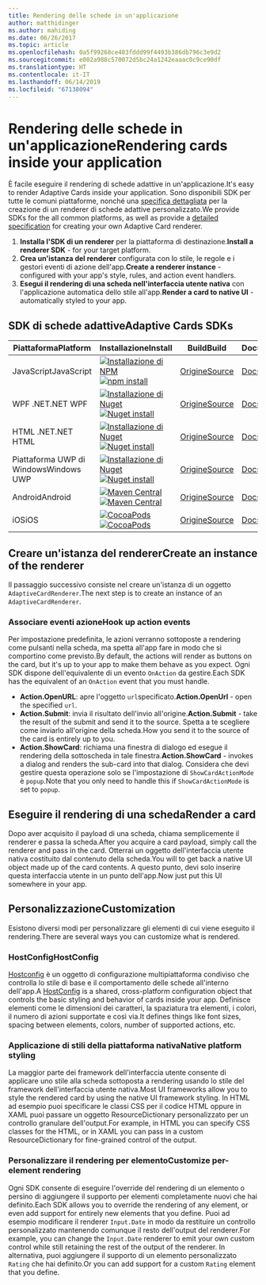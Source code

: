```yaml
---
title: Rendering delle schede in un'applicazione
author: matthidinger
ms.author: mahiding
ms.date: 06/26/2017
ms.topic: article
ms.openlocfilehash: 0a5f99268ce483fddd99f4493b386db796c3e9d2
ms.sourcegitcommit: e002a988c570072d5bc24a1242eaaac0c9ce90df
ms.translationtype: HT
ms.contentlocale: it-IT
ms.lasthandoff: 06/14/2019
ms.locfileid: "67138094"
---
```

# <a name="rendering-cards-inside-your-application"></a><span data-ttu-id="f87db-102">Rendering delle schede in un'applicazione</span><span class="sxs-lookup"><span data-stu-id="f87db-102">Rendering cards inside your application</span></span>

<span data-ttu-id="f87db-103">È facile eseguire il rendering di schede adattive in un'applicazione.</span><span class="sxs-lookup"><span data-stu-id="f87db-103">It's easy to render Adaptive Cards inside your application.</span></span> <span data-ttu-id="f87db-104">Sono disponibili SDK per tutte le comuni piattaforme, nonché una [specifica dettagliata](implement-a-renderer.md) per la creazione di un renderer di schede adattive personalizzato.</span><span class="sxs-lookup"><span data-stu-id="f87db-104">We provide SDKs for the all common platforms, as well as provide a [detailed specification](implement-a-renderer.md) for creating your own Adaptive Card renderer.</span></span>

1. <span data-ttu-id="f87db-105">**Installa l'SDK di un renderer** per la piattaforma di destinazione.</span><span class="sxs-lookup"><span data-stu-id="f87db-105">**Install a renderer SDK** - for your target platform.</span></span>
2. <span data-ttu-id="f87db-106">**Crea un'istanza del renderer** configurata con lo stile, le regole e i gestori eventi di azione dell'app.</span><span class="sxs-lookup"><span data-stu-id="f87db-106">**Create a renderer instance** - configured with your app's style, rules, and action event handlers.</span></span>
3. <span data-ttu-id="f87db-107">**Esegui il rendering di una scheda nell'interfaccia utente nativa** con l'applicazione automatica dello stile all'app.</span><span class="sxs-lookup"><span data-stu-id="f87db-107">**Render a card to native UI** - automatically styled to your app.</span></span>

## <a name="adaptive-cards-sdks"></a><span data-ttu-id="f87db-108">SDK di schede adattive</span><span class="sxs-lookup"><span data-stu-id="f87db-108">Adaptive Cards SDKs</span></span>

|<span data-ttu-id="f87db-109">Piattaforma</span><span class="sxs-lookup"><span data-stu-id="f87db-109">Platform</span></span>|<span data-ttu-id="f87db-110">Installazione</span><span class="sxs-lookup"><span data-stu-id="f87db-110">Install</span></span>|<span data-ttu-id="f87db-111">Build</span><span class="sxs-lookup"><span data-stu-id="f87db-111">Build</span></span>|<span data-ttu-id="f87db-112">Documentazione</span><span class="sxs-lookup"><span data-stu-id="f87db-112">Docs</span></span>|<span data-ttu-id="f87db-113">Stato</span><span class="sxs-lookup"><span data-stu-id="f87db-113">Status</span></span>|
|---|---|---|---|---|
| <span data-ttu-id="f87db-114">JavaScript</span><span class="sxs-lookup"><span data-stu-id="f87db-114">JavaScript</span></span> | <span data-ttu-id="f87db-115">[![Installazione di NPM](https://img.shields.io/npm/v/adaptivecards.svg)](https://www.npmjs.com/package/adaptivecards)</span><span class="sxs-lookup"><span data-stu-id="f87db-115">[![npm install](https://img.shields.io/npm/v/adaptivecards.svg)](https://www.npmjs.com/package/adaptivecards)</span></span> | [<span data-ttu-id="f87db-116">Origine</span><span class="sxs-lookup"><span data-stu-id="f87db-116">Source</span></span>](https://github.com/Microsoft/AdaptiveCards/tree/master/source/nodejs)| [<span data-ttu-id="f87db-117">Docs</span><span class="sxs-lookup"><span data-stu-id="f87db-117">Docs</span></span>](../sdk/rendering-cards/javascript/getting-started.md) | ![Stato della compilazione](https://img.shields.io/vso/build/Microsoft/56cf629e-8f3a-4412-acbc-bf69366c552c/20564.svg) |
| <span data-ttu-id="f87db-119">WPF .NET</span><span class="sxs-lookup"><span data-stu-id="f87db-119">.NET WPF</span></span> | <span data-ttu-id="f87db-120">[![Installazione di Nuget](https://img.shields.io/nuget/vpre/AdaptiveCards.Rendering.Wpf.svg)](https://www.nuget.org/packages/AdaptiveCards.Rendering.Wpf)</span><span class="sxs-lookup"><span data-stu-id="f87db-120">[![Nuget install](https://img.shields.io/nuget/vpre/AdaptiveCards.Rendering.Wpf.svg)](https://www.nuget.org/packages/AdaptiveCards.Rendering.Wpf)</span></span> | [<span data-ttu-id="f87db-121">Origine</span><span class="sxs-lookup"><span data-stu-id="f87db-121">Source</span></span>](https://github.com/Microsoft/AdaptiveCards/tree/master/source/dotnet)| [<span data-ttu-id="f87db-122">Docs</span><span class="sxs-lookup"><span data-stu-id="f87db-122">Docs</span></span>](../sdk/rendering-cards/net-wpf/getting-started.md) | ![Stato della compilazione](https://img.shields.io/vso/build/Microsoft/56cf629e-8f3a-4412-acbc-bf69366c552c/20596.svg) |
| <span data-ttu-id="f87db-124">HTML .NET</span><span class="sxs-lookup"><span data-stu-id="f87db-124">.NET HTML</span></span> | <span data-ttu-id="f87db-125">[![Installazione di Nuget](https://img.shields.io/nuget/vpre/AdaptiveCards.Rendering.Html.svg)](https://www.nuget.org/packages/AdaptiveCards.Rendering.Html)</span><span class="sxs-lookup"><span data-stu-id="f87db-125">[![Nuget install](https://img.shields.io/nuget/vpre/AdaptiveCards.Rendering.Html.svg)](https://www.nuget.org/packages/AdaptiveCards.Rendering.Html)</span></span> | [<span data-ttu-id="f87db-126">Origine</span><span class="sxs-lookup"><span data-stu-id="f87db-126">Source</span></span>](https://github.com/Microsoft/AdaptiveCards/tree/master/source/dotnet) | [<span data-ttu-id="f87db-127">Docs</span><span class="sxs-lookup"><span data-stu-id="f87db-127">Docs</span></span>](../sdk/rendering-cards/net-html/getting-started.md) | ![Stato della compilazione](https://img.shields.io/vso/build/Microsoft/56cf629e-8f3a-4412-acbc-bf69366c552c/20596.svg) |
| <span data-ttu-id="f87db-129">Piattaforma UWP di Windows</span><span class="sxs-lookup"><span data-stu-id="f87db-129">Windows UWP</span></span> | <span data-ttu-id="f87db-130">[![Installazione di Nuget](https://img.shields.io/nuget/vpre/AdaptiveCards.Rendering.Uwp.svg)](https://www.nuget.org/packages/AdaptiveCards.Rendering.Uwp)</span><span class="sxs-lookup"><span data-stu-id="f87db-130">[![Nuget install](https://img.shields.io/nuget/vpre/AdaptiveCards.Rendering.Uwp.svg)](https://www.nuget.org/packages/AdaptiveCards.Rendering.Uwp)</span></span> | [<span data-ttu-id="f87db-131">Origine</span><span class="sxs-lookup"><span data-stu-id="f87db-131">Source</span></span>](https://github.com/Microsoft/AdaptiveCards/tree/master/source/uwp) | [<span data-ttu-id="f87db-132">Docs</span><span class="sxs-lookup"><span data-stu-id="f87db-132">Docs</span></span>](../sdk/rendering-cards/uwp/getting-started.md) | ![Stato della compilazione](https://img.shields.io/vso/build/Microsoft/56cf629e-8f3a-4412-acbc-bf69366c552c/20583.svg) |
| <span data-ttu-id="f87db-134">Android</span><span class="sxs-lookup"><span data-stu-id="f87db-134">Android</span></span> | <span data-ttu-id="f87db-135">[![Maven Central](https://img.shields.io/maven-central/v/io.adaptivecards/adaptivecards-android.svg)](https://search.maven.org/#search%7Cga%7C1%7Ca%3A%22adaptivecards-android%22)</span><span class="sxs-lookup"><span data-stu-id="f87db-135">[![Maven Central](https://img.shields.io/maven-central/v/io.adaptivecards/adaptivecards-android.svg)](https://search.maven.org/#search%7Cga%7C1%7Ca%3A%22adaptivecards-android%22)</span></span> | [<span data-ttu-id="f87db-136">Origine</span><span class="sxs-lookup"><span data-stu-id="f87db-136">Source</span></span>](https://github.com/Microsoft/AdaptiveCards/tree/master/source/android) | [<span data-ttu-id="f87db-137">Docs</span><span class="sxs-lookup"><span data-stu-id="f87db-137">Docs</span></span>](../sdk/rendering-cards/android/getting-started.md) | ![Stato della compilazione](https://img.shields.io/vso/build/Microsoft/8d47e068-03c8-4cdc-aa9b-fc6929290322/17651.svg)
| <span data-ttu-id="f87db-139">iOS</span><span class="sxs-lookup"><span data-stu-id="f87db-139">iOS</span></span> | <span data-ttu-id="f87db-140">[![CocoaPods](https://img.shields.io/cocoapods/v/AdaptiveCards.svg)](https://cocoapods.org/pods/AdaptiveCards)</span><span class="sxs-lookup"><span data-stu-id="f87db-140">[![CocoaPods](https://img.shields.io/cocoapods/v/AdaptiveCards.svg)](https://cocoapods.org/pods/AdaptiveCards)</span></span> | [<span data-ttu-id="f87db-141">Origine</span><span class="sxs-lookup"><span data-stu-id="f87db-141">Source</span></span>](https://github.com/Microsoft/AdaptiveCards/tree/master/source/ios) | [<span data-ttu-id="f87db-142">Docs</span><span class="sxs-lookup"><span data-stu-id="f87db-142">Docs</span></span>](../sdk/rendering-cards/ios/getting-started.md) |  ![Stato della compilazione](https://img.shields.io/vso/build/Microsoft/8d47e068-03c8-4cdc-aa9b-fc6929290322/16990.svg) |

## <a name="create-an-instance-of-the-renderer"></a><span data-ttu-id="f87db-144">Creare un'istanza del renderer</span><span class="sxs-lookup"><span data-stu-id="f87db-144">Create an instance of the renderer</span></span>

<span data-ttu-id="f87db-145">Il passaggio successivo consiste nel creare un'istanza di un oggetto `AdaptiveCardRenderer`.</span><span class="sxs-lookup"><span data-stu-id="f87db-145">The next step is to create an instance of an `AdaptiveCardRenderer`.</span></span> 

### <a name="hook-up-action-events"></a><span data-ttu-id="f87db-146">Associare eventi azione</span><span class="sxs-lookup"><span data-stu-id="f87db-146">Hook up action events</span></span>

<span data-ttu-id="f87db-147">Per impostazione predefinita, le azioni verranno sottoposte a rendering come pulsanti nella scheda, ma spetta all'app fare in modo che si comportino come previsto.</span><span class="sxs-lookup"><span data-stu-id="f87db-147">By default, the actions will render as buttons on the card, but it's up to your app to make them behave as you expect.</span></span> <span data-ttu-id="f87db-148">Ogni SDK dispone dell'equivalente di un evento `OnAction` da gestire.</span><span class="sxs-lookup"><span data-stu-id="f87db-148">Each SDK has the equivalent of an `OnAction` event that you must handle.</span></span>

* <span data-ttu-id="f87db-149">**Action.OpenURL**: apre l'oggetto `url`specificato.</span><span class="sxs-lookup"><span data-stu-id="f87db-149">**Action.OpenUrl** - open the specified `url`.</span></span>  
* <span data-ttu-id="f87db-150">**Action.Submit**: invia il risultato dell'invio all'origine.</span><span class="sxs-lookup"><span data-stu-id="f87db-150">**Action.Submit** - take the result of the submit and send it to the source.</span></span> <span data-ttu-id="f87db-151">Spetta a te scegliere come inviarlo all'origine della scheda.</span><span class="sxs-lookup"><span data-stu-id="f87db-151">How you send it to the source of the card is entirely up to you.</span></span>
* <span data-ttu-id="f87db-152">**Action.ShowCard**: richiama una finestra di dialogo ed esegue il rendering della sottoscheda in tale finestra.</span><span class="sxs-lookup"><span data-stu-id="f87db-152">**Action.ShowCard** - invokes a dialog and renders the sub-card into that dialog.</span></span> <span data-ttu-id="f87db-153">Considera che devi gestire questa operazione solo se l'impostazione di `ShowCardActionMode` è `popup`.</span><span class="sxs-lookup"><span data-stu-id="f87db-153">Note that you only need to handle this if `ShowCardActionMode` is set to `popup`.</span></span>

## <a name="render-a-card"></a><span data-ttu-id="f87db-154">Eseguire il rendering di una scheda</span><span class="sxs-lookup"><span data-stu-id="f87db-154">Render a card</span></span>

<span data-ttu-id="f87db-155">Dopo aver acquisito il payload di una scheda, chiama semplicemente il renderer e passa la scheda.</span><span class="sxs-lookup"><span data-stu-id="f87db-155">After you acquire a card payload, simply call the renderer and pass in the card.</span></span> <span data-ttu-id="f87db-156">Otterrai un oggetto dell'interfaccia utente nativa costituito dal contenuto della scheda.</span><span class="sxs-lookup"><span data-stu-id="f87db-156">You will to get back a native UI object made up of the card contents.</span></span> <span data-ttu-id="f87db-157">A questo punto, devi solo inserire questa interfaccia utente in un punto dell'app.</span><span class="sxs-lookup"><span data-stu-id="f87db-157">Now just put this UI somewhere in your app.</span></span>

## <a name="customization"></a><span data-ttu-id="f87db-158">Personalizzazione</span><span class="sxs-lookup"><span data-stu-id="f87db-158">Customization</span></span>

<span data-ttu-id="f87db-159">Esistono diversi modi per personalizzare gli elementi di cui viene eseguito il rendering.</span><span class="sxs-lookup"><span data-stu-id="f87db-159">There are several ways you can customize what is rendered.</span></span> 

### <a name="hostconfig"></a><span data-ttu-id="f87db-160">HostConfig</span><span class="sxs-lookup"><span data-stu-id="f87db-160">HostConfig</span></span>

<span data-ttu-id="f87db-161">[Hostconfig](host-config.md) è un oggetto di configurazione multipiattaforma condiviso che controlla lo stile di base e il comportamento delle schede all'interno dell'app.</span><span class="sxs-lookup"><span data-stu-id="f87db-161">A [HostConfig](host-config.md) is a shared, cross-platform configuration object that controls the basic styling and behavior of cards inside your app.</span></span> <span data-ttu-id="f87db-162">Definisce elementi come le dimensioni dei caratteri, la spaziatura tra elementi, i colori, il numero di azioni supportate e così via.</span><span class="sxs-lookup"><span data-stu-id="f87db-162">It defines things like font sizes, spacing between elements, colors, number of supported actions, etc.</span></span> 

### <a name="native-platform-styling"></a><span data-ttu-id="f87db-163">Applicazione di stili della piattaforma nativa</span><span class="sxs-lookup"><span data-stu-id="f87db-163">Native platform styling</span></span>

<span data-ttu-id="f87db-164">La maggior parte dei framework dell'interfaccia utente consente di applicare uno stile alla scheda sottoposta a rendering usando lo stile del framework dell'interfaccia utente nativa.</span><span class="sxs-lookup"><span data-stu-id="f87db-164">Most UI frameworks allow you to style the rendered card by using the native UI framework styling.</span></span> <span data-ttu-id="f87db-165">In HTML ad esempio puoi specificare le classi CSS per il codice HTML oppure in XAML puoi passare un oggetto ResourceDictionary personalizzato per un controllo granulare dell'output.</span><span class="sxs-lookup"><span data-stu-id="f87db-165">For example, in HTML you can specify CSS classes for the HTML, or in XAML you can pass in a custom ResourceDictionary for fine-grained control of the output.</span></span>

### <a name="customize-per-element-rendering"></a><span data-ttu-id="f87db-166">Personalizzare il rendering per elemento</span><span class="sxs-lookup"><span data-stu-id="f87db-166">Customize per-element rendering</span></span>

<span data-ttu-id="f87db-167">Ogni SDK consente di eseguire l'override del rendering di un elemento o persino di aggiungere il supporto per elementi completamente nuovi che hai definito.</span><span class="sxs-lookup"><span data-stu-id="f87db-167">Each SDK allows you to override the rendering of any element, or even add support for entirely new elements that you define.</span></span>  <span data-ttu-id="f87db-168">Puoi ad esempio modificare il renderer `Input.Date` in modo da restituire un controllo personalizzato mantenendo comunque il resto dell'output del renderer.</span><span class="sxs-lookup"><span data-stu-id="f87db-168">For example, you can change the `Input.Date` renderer to emit your own custom control while still retaining the rest of the output of the renderer.</span></span> <span data-ttu-id="f87db-169">In alternativa, puoi aggiungere il supporto di un elemento personalizzato `Rating` che hai definito.</span><span class="sxs-lookup"><span data-stu-id="f87db-169">Or you can add support for a custom `Rating` element that you define.</span></span>



